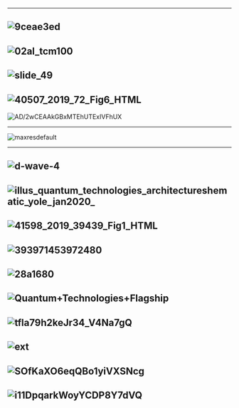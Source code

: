 ----------
![9ceae3ed](https://rigetti.com/static/main/img/blue-machine.9ceae3ed.png)
---------
![02al_tcm100](https://www.fujitsu.com/global/Images/20161020-02al_tcm100-2804964.jpg)
-----------
![slide_49](https://images.slideplayer.com/42/11480139/slides/slide_49.jpg)
-------------
![40507_2019_72_Fig6_HTML](https://media.springernature.com/lw685/springer-static/image/art%3A10.1140%2Fepjqt%2Fs40507-019-0072-0/MediaObjects/40507_2019_72_Fig6_HTML.jpg)
-----------
![AD/2wCEAAkGBxMTEhUTExIVFhUX](https://image.slidesharecdn.com/quantumcomputer1-170907081303/95/quantum-computer-12-638.jpg?cb=1508098570)

-------------
![maxresdefault](https://cdn.zmescience.com/wp-content/uploads/2017/05/maxresdefault.jpg)

----------
![d-wave-4](https://nationalpostcom.files.wordpress.com/2014/06/d-wave-4.jpg?w=620)
----------
![illus_quantum_technologies_architectureshematic_yole_jan2020_](http://www.yole.fr/iso_album/illus_quantum_technologies_architectureshematic_yole_jan2020_(430x278).jpg)
-----------
![41598_2019_39439_Fig1_HTML](https://media.springernature.com/full/springer-static/image/art%3A10.1038%2Fs41598-019-39439-0/MediaObjects/41598_2019_39439_Fig1_HTML.png)
---------
![393971453972480](https://www.researchgate.net/profile/Matthias_Klusch/publication/221454757/figure/fig1/AS:393971453972480@1470941522299/Master-slave-architecture-of-a-hybrid-quantum-computer.png)
---------
![28a1680](https://www.ibm.com/quantum-computing/_nuxt/img/28a1680.svg)
-----------

![Quantum+Technologies+Flagship](https://slideplayer.com/slide/14432700/90/images/2/Quantum+Technologies+Flagship.jpg)
-----------
![tfla79h2keJr34_V4Na7gQ](https://miro.medium.com/max/1400/1*tfla79h2keJr34_V4Na7gQ.jpeg)
-----------
![ext](https://images.squarespace-cdn.com/content/v1/56f973535559869dd387ae5b/1546876594652-RK0MJK0EV00FYZ1RYCAL/ke17ZwdGBToddI8pDm48kCohc6DQT3MToCoFoaHJ-vQUqsxRUqqbr1mOJYKfIPR7LoDQ9mXPOjoJoqy81S2I8N_N4V1vUb5AoIIIbLZhVYxCRW4BPu10St3TBAUQYVKceJs2Ys3GDYHGwwigHg6__VV-3Yuad9K9eeZPnJLZI1e3IKMTEBcCOrqLIK-tY9pk/ext.jpg)
-----------
![SOfKaXO6eqQBo1yiVXSNcg](https://miro.medium.com/max/1386/1*SOfKaXO6eqQBo1yiVXSNcg.jpeg)
-----------
![i11DpqarkWoyYCDP8Y7dVQ](https://miro.medium.com/max/1400/1*i11DpqarkWoyYCDP8Y7dVQ.jpeg)
-----------
![]()
-----------
![]()
-----------


